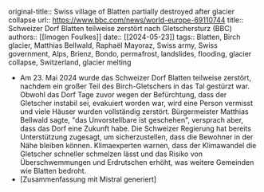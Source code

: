 original-title:: Swiss village of Blatten partially destroyed after glacier collapse
url:: https://www.bbc.com/news/world-europe-69110744
title:: Schweizer Dorf Blatten teilweise zerstört nach Gletschersturz (BBC)
authors:: [[Imogen Foulkes]]
date:: [[2024-05-23]]
tags:: Blatten, Birch glacier, Matthias Bellwald, Raphaël Mayoraz, Swiss army, Swiss government, Alps, Brienz, Bondo, permafrost, landslides, flooding, glacier collapse, Switzerland, glacier melting

- Am 23. Mai 2024 wurde das Schweizer Dorf Blatten teilweise zerstört, nachdem ein großer Teil des Birch-Gletschers in das Tal gestürzt war. Obwohl das Dorf Tage zuvor wegen der Befürchtung, dass der Gletscher instabil sei, evakuiert worden war, wird eine Person vermisst und viele Häuser wurden vollständig zerstört. Bürgermeister Matthias Bellwald sagte, "das Unvorstellbare ist geschehen", versprach aber, dass das Dorf eine Zukunft habe. Die Schweizer Regierung hat bereits Unterstützung zugesagt, um sicherzustellen, dass die Bewohner in der Nähe bleiben können. Klimaexperten warnen, dass der Klimawandel die Gletscher schneller schmelzen lässt und das Risiko von Überschwemmungen und Erdrutschen erhöht, was weitere Gemeinden wie Blatten bedroht.
- [Zusammenfassung mit Mistral generiert]